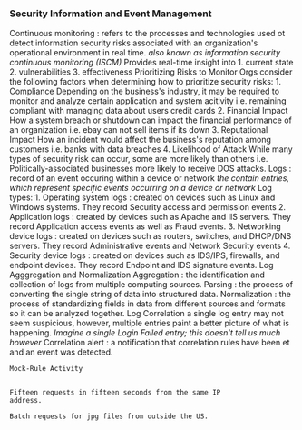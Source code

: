 ### Security Information and Event Management
Continuous monitoring
	: refers to the processes and technologies used ot detect information security risks associated with an organization's operational environment in real time.
		_also known as information security continuous monitoring (ISCM)_
	Provides real-time insight into
		1. current state
		2. vulnerabilities
		3. effectiveness
Prioritizing Risks to Monitor
	Orgs consider the following factors when determining how to prioritize security risks:
		1. Compliance
			Depending on the business's industry, it may be required to monitor and analyze certain application and system acitivity i.e. remaining compliant with managing data about users credit cards
		2. Financial Impact
			How a system breach or shutdown can impact the financial performance of an organization i.e. ebay can not sell items if its down
		3. Reputational Impact
			How an incident would affect the business's reputation among customers i.e. banks with data breaches
		4. Likelihood of Attack
			While many types of security risk can occur, some are more likely than others i.e. Politically-associated businesses more likely to receive DOS attacks.
Logs 
	: record of an event occuring within a device or network
		_the contain entries, which represent specific events occurring on a device or network_
	Log types:
		1. Operating system logs
			: created on devices such as Linux and Windows systems. They record Security access and permission events
		2. Application logs
			: created by devices such as Apache and IIS servers. They record Application access events as well as Fraud events.
		3. Networking device logs
			: created on devices such as routers, switches, and DHCP/DNS servers. They record Administrative events and Network Security events
		4. Security device logs
			: created on devices such as IDS/IPS, firewalls, and endpoint devices. They record Endpoint and IDS signature events.
	Log Agggregation and Normalization
		Aggregation
			: the identification and collection of logs from multiple computing sources.
		Parsing
			: the process of converting the single string of data into structured data.
		Normalization
			: the process of standardizing fields in data from different sources and formats so it can be analyzed together.
	Log Correlation
		a single log entry may not seem suspicious, however, multiple entries paint a better picture of what is happening.
			_Imagine a single Login Failed entry; this doesn't tell us much however_
		Correlation alert
			: a notification that correlation rules have been et and an event was detected.
```
Mock-Rule Activity


Fifteen requests in fifteen seconds from the same IP 
address.

Batch requests for jpg files from outside the US.
 
```

